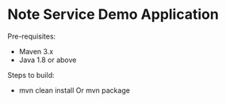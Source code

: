 # Note Service Demo Application

Pre-requisites:

 - Maven 3.x
 - Java 1.8 or above
 
Steps to build:

 - mvn clean install Or mvn package
 